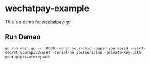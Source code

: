 # wechatpay-example

This is a demo for [wechatpay-go](https://github.com/gunsluo/wechatpay-go)

## Run Demao
```
go run main.go -a :8080 -mchid yourmchid -appid yourappid -apiv3-secret yourapiv3seret -serial-no yourserialno -private-key-path yourapiprivatekeypath
```
